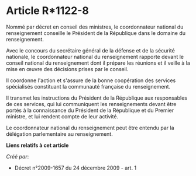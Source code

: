 # Article R*1122-8

Nommé par décret en conseil des ministres, le coordonnateur national du renseignement conseille le Président de la République
dans le domaine du renseignement. 

Avec le concours du secrétaire général de la défense et de la sécurité nationale, le coordonnateur national du renseignement
rapporte devant le conseil national du renseignement dont il prépare les réunions et il veille à la mise en œuvre des
décisions prises par le conseil. 

Il coordonne l'action et s'assure de la bonne coopération des services spécialisés constituant la communauté française du
renseignement. 

Il transmet les instructions du Président de la République aux responsables de ces services, qui lui communiquent les
renseignements devant être portés à la connaissance du Président de la République et du Premier ministre, et lui rendent
compte de leur activité. 

Le coordonnateur national du renseignement peut être entendu par la délégation parlementaire au renseignement.

**Liens relatifs à cet article**

_Créé par_:

  - Décret n°2009-1657 du 24 décembre 2009 - art. 1
